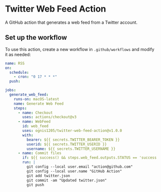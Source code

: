# Twitter Web Feed Action

A GitHub action that generates a web feed from a Twitter account.

## Set up the workflow

To use this action, create a new workflow in `.github/workflows` and modify it as needed:

```yml
name: RSS
on:
  schedule:
    - cron: "0 17 * * *"
  push:

jobs:
  generate_web_feed:
    runs-on: macOS-latest
    name: Generate Web Feed
    steps:
      - name: Checkout
        uses: actions/checkout@v3
      - name: WebFeed
        id: web_feed
        uses: ognis1205/twitter-web-feed-action@v1.0.0
        with:
          bearer: ${{ secrets.TWITTER_BEARER_TOKEN }}
          userid: ${{ secrets.TWITTER_USERID }}
          username: ${{ secrets.TWITTER_USERNAME }}
      - name: Commit files
        if: ${{ success() && steps.web_feed.outputs.STATUS == 'success' }}
        run: |
          git config --local user.email "action@github.com"
          git config --local user.name "GitHub Action"
          git add twitter.json
          git commit -am "Updated twitter.json"
          git push
```
